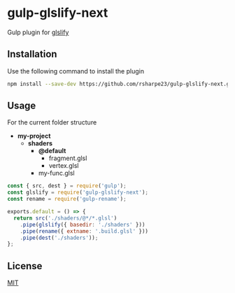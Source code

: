 # gulp-glslify-next

Gulp plugin for [glslify](https://www.npmjs.com/package/glslify)

## Installation

Use the following command to install the plugin

```bash
npm install --save-dev https://github.com/rsharpe23/gulp-glslify-next.git
```

## Usage

For the current folder structure

- **my-project**
    - **shaders**
        - **@default**
            - fragment.glsl
            - vertex.glsl
        - my-func.glsl

```javascript
const { src, dest } = require('gulp');
const glslify = require('gulp-glslify-next');
const rename = require('gulp-rename');

exports.default = () => {
  return src('./shaders/@*/*.glsl')
    .pipe(glslify({ basedir: './shaders' }))
    .pipe(rename({ extname: '.build.glsl' }))
    .pipe(dest('./shaders'));
};
```

## License

[MIT](https://choosealicense.com/licenses/mit/)
